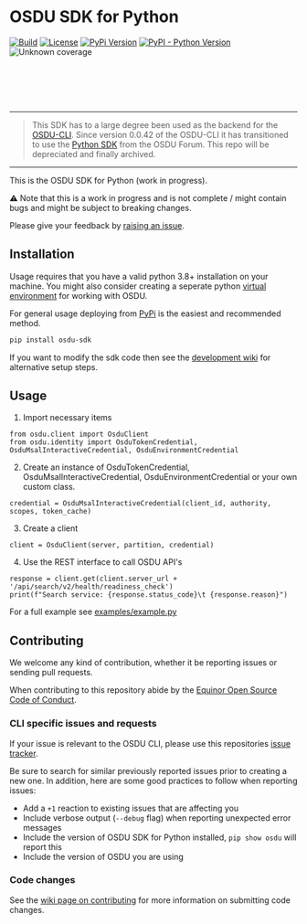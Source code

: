 # OSDU SDK for Python

[![Build](https://github.com/equinor/osdu-sdk-python/actions/workflows/build.yml/badge.svg)](https://github.com/equinor/osdu-cli/actions/workflows/build.yml)
[![License](https://img.shields.io/pypi/l/osdu-sdk.svg)](https://github.com/equinor/osdu-sdk-python/blob/master/LICENSE.md)
[![PyPi Version](https://img.shields.io/pypi/v/osdu-sdk.svg?color=informational)](https://pypi.org/project/osdu/)
[![PyPI - Python Version](https://img.shields.io/pypi/pyversions/osdu-sdk.svg?color=informational)](https://pypi.org/project/osdu-sdk/)
![Unknown coverage](https://img.shields.io/badge/coverage-%3F%3F%3F-important)


<br>
<br>
<br>
<br>

--------------

> This SDK has to a large degree been used as the backend for the [OSDU-CLI](https://community.opengroup.org/osdu/ui/data-loading/osdu-cli). Since version 0.0.42 of the OSDU-CLI it has transitioned to use the [Python SDK](https://community.opengroup.org/osdu/platform/system/sdks/common-python-sdk) from the OSDU Forum. This repo will be depreciated and finally archived.


--------


This is the OSDU SDK for Python (work in progress).

:warning: Note that this is a work in progress and is not complete / might contain bugs and might be subject to breaking changes.

Please give your feedback by [raising an issue](#contributing).

## Installation

Usage requires that you have a valid python 3.8+ installation on your machine. You might also consider creating a seperate python [virtual environment](https://docs.python.org/3/library/venv.html) for working with OSDU.

For general usage deploying from [PyPi](https://pypi.org/project/osdu-sdk/) is the easiest and recommended method.

```bash
pip install osdu-sdk
```

If you want to modify the sdk code then see the [development wiki](https://github.com/equinor/osdu-sdk-python/wiki) for alternative setup steps.

## Usage


1. Import necessary items

```
from osdu.client import OsduClient
from osdu.identity import OsduTokenCredential, OsduMsalInteractiveCredential, OsduEnvironmentCredential
```

2. Create an instance of OsduTokenCredential, OsduMsalInteractiveCredential, OsduEnvironmentCredential or your own custom class.

```
credential = OsduMsalInteractiveCredential(client_id, authority, scopes, token_cache)
```

3. Create a client

```
client = OsduClient(server, partition, credential)
```

4. Use the REST interface to call OSDU API's

```
response = client.get(client.server_url + '/api/search/v2/health/readiness_check')
print(f"Search service: {response.status_code}\t {response.reason}")
```

For a full example see [examples/example.py](https://github.com/equinor/osdu-sdk-python/blob/master/examples/example.py)

## Contributing

We welcome any kind of contribution, whether it be reporting issues or sending pull requests.

When contributing to this repository abide by the
[Equinor Open Source Code of Conduct](https://github.com/equinor/opensource/blob/master/CODE_OF_CONDUCT.md).


### CLI specific issues and requests

If your issue is relevant to the OSDU CLI, please use this repositories [issue tracker](https://github.com/equinor/osdu-sdk-python/issues).

Be sure to search for similar previously reported issues prior to creating a new one.
In addition, here are some good practices to follow when reporting issues:

- Add a `+1` reaction to existing issues that are affecting you
- Include verbose output (`--debug` flag) when reporting unexpected error messages
- Include the version of OSDU SDK for Python installed, `pip show osdu` will report this
- Include the version of OSDU you are using

### Code changes

See the
[wiki page on contributing](https://github.com/equinor/osdu-sdk-python/wiki) for
more information on submitting code changes.

